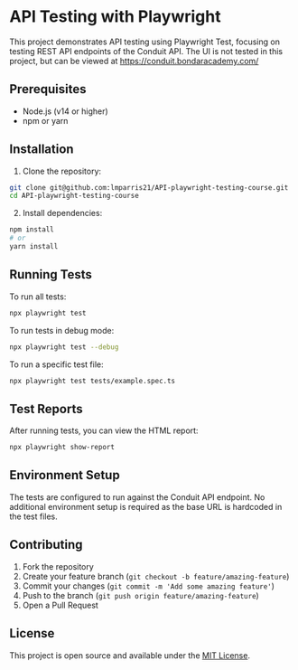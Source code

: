 # API Testing with Playwright

This project demonstrates API testing using Playwright Test, focusing on testing REST API endpoints of the Conduit API.
The UI is not tested in this project, but can be viewed at https://conduit.bondaracademy.com/ 

## Prerequisites

- Node.js (v14 or higher)
- npm or yarn

## Installation

1. Clone the repository:
```bash
git clone git@github.com:lmparris21/API-playwright-testing-course.git
cd API-playwright-testing-course
```

2. Install dependencies:
```bash
npm install
# or
yarn install
```
## Running Tests

To run all tests:
```bash
npx playwright test
```

To run tests in debug mode:
```bash
npx playwright test --debug
```

To run a specific test file:
```bash
npx playwright test tests/example.spec.ts
```

## Test Reports

After running tests, you can view the HTML report:
```bash
npx playwright show-report
```

## Environment Setup

The tests are configured to run against the Conduit API endpoint. No additional environment setup is required as the base URL is hardcoded in the test files.

## Contributing

1. Fork the repository
2. Create your feature branch (`git checkout -b feature/amazing-feature`)
3. Commit your changes (`git commit -m 'Add some amazing feature'`)
4. Push to the branch (`git push origin feature/amazing-feature`)
5. Open a Pull Request

## License

This project is open source and available under the [MIT License](LICENSE). 
